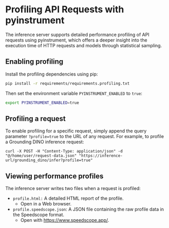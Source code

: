 # Profiling API Requests with pyinstrument

The inference server supports detailed performance profiling of API requests using pyinstrument, which offers a deeper insight into the execution time of HTTP requests and models through statistical sampling.

## Enabling profiling

Install the profiling dependencies using pip:

```bash
pip install -r requirements/requirements.profiling.txt
```

Then set the environment variable `PYINSTRUMENT_ENABLED` to `true`:

```bash
export PYINSTRUMENT_ENABLED=true
```

## Profiling a request

To enable profiling for a specific request, simply append the query parameter `?profile=true` to the URL of any request. For example, to profile a Grounding DINO inference request:

```
curl -X POST -H "Content-Type: application/json" -d "@/home/user/request-data.json" "https://inference-url/grounding_dino/infer?profile=true"
```

## Viewing performance profiles

The inference server writes two files when a request is profiled:

- `profile.html:` A detailed HTML report of the profile.
    - Open in a Web browser.
- `profile.speedscope.json`: A JSON file containing the raw profile data in the Speedscope format.
    - Open with https://www.speedscope.app/.
